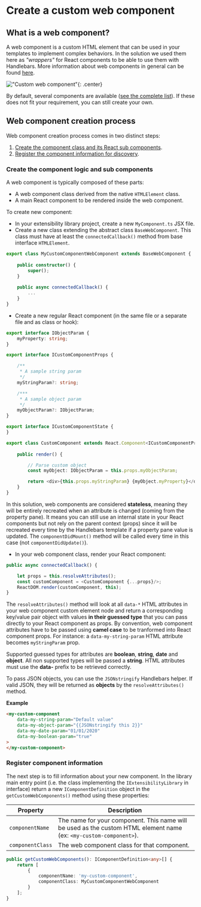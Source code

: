 # Create a custom web component

## What is a web component?

A web component is a custom HTML element that can be used in your templates to implement complex behaviors. In the solution we used them here as *"wrappers"* for React components to be able to use them with Handlebars. More information about web components in general can be found [here](https://www.webcomponents.org/introduction).

!["Custom web component"](../assets/extensibility/web_components/custom_web_component.png){: .center}

By default, several components are available ([see the complete list](./web_components_list.md)). If these does not fit your requirement, you can still create your own.

## Web component creation process

Web component creation process comes in two distinct steps:

1. [Create the component class and its React sub components](#create-the-component-logic-and-sub-components).
2. [Register the component information for discovery](#register-component-information).


### Create the component logic and sub components

A web component is typically composed of these parts:

* A web component class derived from the native `HTMLElement` class.
* A main React component to be rendered inside the web component.

To create new component:

* In your extensibility library project, create a new `MyComponent.ts` JSX file.
* Create a new class extending the abstract class `BaseWebComponent`. This class must have at least the `connectedCallback()` method from base interface `HTMLElement`.

```typescript
export class MyCustomComponentWebComponent extends BaseWebComponent {
   
    public constructor() {
        super(); 
    }
 
    public async connectedCallback() {
        ...
    }    
}
```

* Create a new regular React component (in the same file or a separate file and as class or hook):

```typescript
export interface IObjectParam {
    myProperty: string;
}

export interface ICustomComponentProps {

    /**
     * A sample string param
     */
    myStringParam?: string;

    /***
     * A sample object param
     */
    myObjectParam?: IObjectParam;
}

export interface ICustomComponentState {
}

export class CustomComponent extends React.Component<ICustomComponentProps, ICustomComponentState> {
    
    public render() {

        // Parse custom object
        const myObject: IObjectParam = this.props.myObjectParam;

        return <div>{this.props.myStringParam} {myObject.myProperty}</div>;
    }
}
```

In this solution, web components are considered **stateless**, meaning they will be entirely recreated when an attribute is changed (coming from the property pane). It means you can still use an internal state in your React components but not rely on the parent context (props) since it will be recreated every time by the Handlebars template if a property pane value is updated. The `componentDidMount()` method will be called every time in this case (not `componentDidUpdate()`).

* In your web component class, render your React component:

```typescript
public async connectedCallback() {

    let props = this.resolveAttributes();
    const customComponent = <CustomComponent {...props}/>;
    ReactDOM.render(customComponent, this);
} 
```

The `resolveAttributes()` method will look at all `data-*` HTML attributes in your web component custom element node and return a corresponding key/value pair object with values **in their guessed type** that you can pass directly to your React component as props. By convention, web component attributes have to be passed using **camel case** to be tranformed into React component props. For instance: a `data-my-string-param` HTML attribute becomes `myStringParam` prop.

Supported guessed types for attributes are **boolean**, **string**, **date** and **object**. All non supported types will be passed a **string**. HTML attributes must use the **data-** prefix to be retrieved correctly.

To pass JSON objects, you can use the `JSONstringify` Handlebars helper. If valid JSON, they will be returned as **objects** by the `resolveAttributes()` method.

**Example**
```html
<my-custom-component 
    data-my-string-param="Default value" 
    data-my-object-param="{{JSONstringify this 2}}"
    data-my-date-param="01/01/2020"
    data-my-boolean-param="true"
>
</my-custom-component>
```

### Register component information

The next step is to fill information about your new component. In the library main entry point (i.e. the class implementing the `IExtensibilityLibrary` in interface) return a new `IComponentDefinition` object in the `getCustomWebComponents()` method using these properties: 


| Property | Description |
| --------- | ---------- |
| `componentName` | The name for your component. This name will be used as the custom HTML element name (ex: `<my-custom-component>`).
| `componentClass` | The web component class for that component.

```typescript
public getCustomWebComponents(): IComponentDefinition<any>[] {
    return [
        {
            componentName: 'my-custom-component',
            componentClass: MyCustomComponentWebComponent
        }
    ];
}
```
